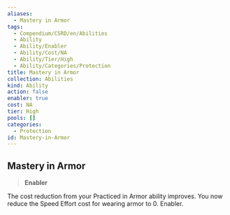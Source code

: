 ```yaml
---
aliases:
  - Mastery in Armor
tags:
  - Compendium/CSRD/en/Abilities
  - Ability
  - Ability/Enabler
  - Ability/Cost/NA
  - Ability/Tier/High
  - Ability/Categories/Protection
title: Mastery in Armor
collection: Abilities
kind: Ability
action: false
enabler: true
cost: NA
tier: High
pools: []
categories:
  - Protection
id: Mastery-in-Armor
---
```

## Mastery in Armor    
>**Enabler**  
    
The cost reduction from your Practiced in Armor ability improves. You now reduce the Speed Effort cost for wearing armor to 0. Enabler.
